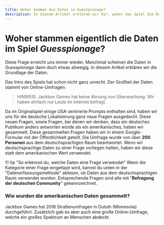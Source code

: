 ```yaml
---
title: Woher kommen die Daten in Guesspionage?
description: In diesem Artikel erklären wir dir, woher das Spiel die Daten für Guesspionage nimmt.
---
```


# Woher stammen eigentlich die Daten im Spiel *Guesspionage*?

Diese Frage erreicht uns immer wieder. Manchmal scheinen die Daten in *Guesspionage* dann doch etwas abwegig. In diesem Artikel erklären wir die Grundlage der Daten.

Das Intro des Spiels hat schon nicht ganz unrecht. Der Großteil der Daten stammt von Online-Umfragen.
> HINWEIS: Jackbox Games hat keine Ahnung von Überwachung. Wir haben einfach nur Leute im Internet befragt.

Da im Originalspiel einige USA-zentrierte Prompts enthalten sind, haben wir uns für die deutsche Lokalisierung ganz neue Fragen ausgedacht. Diese neuen Fragen, sowie Fragen, bei denen wir denken, dass ein deutsches Publikum anders antworten würde als ein amerikanisches, haben wir gesammelt. Diese gesammelten Fragen haben wir in einem Google-Formular mit der Öffentlichkeit geteilt. Die Umfrage wurde von über **200 Personen** aus dem deutschsprachigen Raum beantwortet. Wenn wir deutschsprachige Daten zu einer Frage vorliegen hatten, haben wir diese statt dem amerikanischen Wert verwendet.

!!! tip "So erkennst du, welche Daten eine Frage verwendet"
    Wenn die Kategorie einer Frage eingetippt wird, kannst du unten in der "Datenerfassungsmethode" ablesen, ob Daten aus dem deutschsprachigen Raum verwendet wurden. Entsprechende Fragen sind alle mit "**Befragung der deutschen Community**" gekennzeichnet.

### Wie wurden die amerikanischen Daten gesammelt?
Jackbox Games hat 2016 Straßenumfragen in Duluth (Minnesota) durchgeführt. Zusätzlich gab es aber auch eine große Online-Umfrage, welche ein großes Spektrum an Menschen abdeckt.
